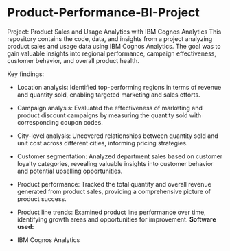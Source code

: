 # Product-Performance-BI-Project
Project: Product Sales and Usage Analytics with IBM Cognos Analytics
This repository contains the code, data, and insights from a project analyzing product sales and usage data using IBM Cognos Analytics. The goal was to gain valuable insights into regional performance, campaign effectiveness, customer behavior, and overall product health.

Key findings:

- Location analysis: Identified top-performing regions in terms of revenue and quantity sold, enabling targeted marketing and sales efforts.
- Campaign analysis: Evaluated the effectiveness of marketing and product discount campaigns by measuring the quantity sold with corresponding coupon codes.
- City-level analysis: Uncovered relationships between quantity sold and unit cost across different cities, informing pricing strategies.
- Customer segmentation: Analyzed department sales based on customer loyalty categories, revealing valuable insights into customer behavior and potential upselling opportunities.
- Product performance: Tracked the total quantity and overall revenue generated from product sales, providing a comprehensive picture of product success.
- Product line trends: Examined product line performance over time, identifying growth areas and opportunities for improvement.
**Software used:**

- IBM Cognos Analytics
